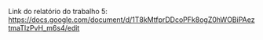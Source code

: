 Link do relatório do trabalho 5:
https://docs.google.com/document/d/1T8kMtfprDDcoPFk8ogZ0hWOBiPAeztmaTlzPvH_m6s4/edit
